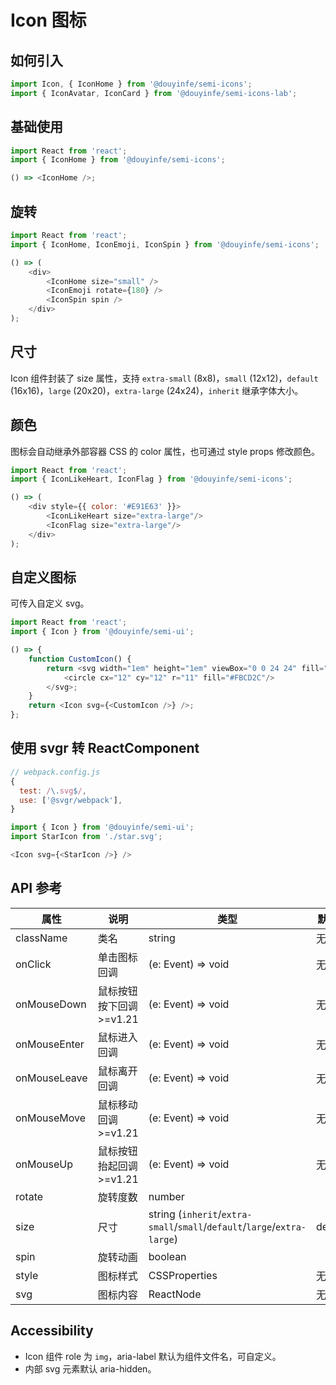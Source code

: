 # Icon 图标

## 如何引入

```js
import Icon, { IconHome } from '@douyinfe/semi-icons';
import { IconAvatar, IconCard } from '@douyinfe/semi-icons-lab';
```

## 基础使用

```js
import React from 'react';
import { IconHome } from '@douyinfe/semi-icons';

() => <IconHome />;
```

## 旋转

```js
import React from 'react';
import { IconHome, IconEmoji, IconSpin } from '@douyinfe/semi-icons';

() => (
    <div>
        <IconHome size="small" />
        <IconEmoji rotate={180} />
        <IconSpin spin />
    </div>
);
```

## 尺寸

Icon 组件封装了 size 属性，支持 `extra-small` (8x8)，`small` (12x12)，`default` (16x16)，`large` (20x20)，`extra-large` (24x24)，`inherit` 继承字体大小。

## 颜色

图标会自动继承外部容器 CSS 的 color 属性，也可通过 style props 修改颜色。

```js
import React from 'react';
import { IconLikeHeart, IconFlag } from '@douyinfe/semi-icons';

() => (
    <div style={{ color: '#E91E63' }}>
        <IconLikeHeart size="extra-large"/>
        <IconFlag size="extra-large"/>
    </div>
);
```

## 自定义图标

可传入自定义 svg。

```js
import React from 'react';
import { Icon } from '@douyinfe/semi-ui';

() => {
    function CustomIcon() {
        return <svg width="1em" height="1em" viewBox="0 0 24 24" fill="none" xmlns="http://www.w3.org/2000/svg">
            <circle cx="12" cy="12" r="11" fill="#FBCD2C"/>
        </svg>;
    }
    return <Icon svg={<CustomIcon />} />;
};
```

## 使用 svgr 转 ReactComponent

```js
// webpack.config.js
{
  test: /\.svg$/,
  use: ['@svgr/webpack'],
}

import { Icon } from '@douyinfe/semi-ui';
import StarIcon from './star.svg';

<Icon svg={<StarIcon />} />
```

## API 参考

| 属性          | 说明                       | 类型                                  | 默认值      |
|---------------|----------------------------|---------------------------------------|-------------|
| className     | 类名                       | string                                | 无          |
| onClick       | 单击图标回调               | (e: Event) => void                    | 无          |
| onMouseDown   | 鼠标按钮按下回调 >=v1.21   | (e: Event) => void                    | 无          |
| onMouseEnter  | 鼠标进入回调               | (e: Event) => void                    | 无          |
| onMouseLeave  | 鼠标离开回调               | (e: Event) => void                    | 无          |
| onMouseMove   | 鼠标移动回调 >=v1.21       | (e: Event) => void                    | 无          |
| onMouseUp     | 鼠标按钮抬起回调 >=v1.21   | (e: Event) => void                    | 无          |
| rotate        | 旋转度数                   | number                                |             |
| size          | 尺寸                       | string (`inherit`/`extra-small`/`small`/`default`/`large`/`extra-large`) | default     |
| spin          | 旋转动画                   | boolean                               |             |
| style         | 图标样式                   | CSSProperties                         | 无          |
| svg           | 图标内容                   | ReactNode                             | 无          |

## Accessibility

- Icon 组件 role 为 `img`，aria-label 默认为组件文件名，可自定义。
- 内部 svg 元素默认 aria-hidden。
